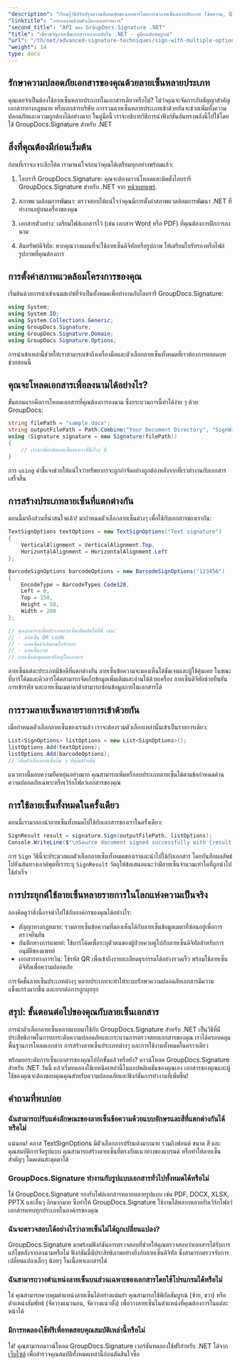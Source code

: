 ```yaml
---
"description": "เรียนรู้วิธีปรับปรุงความปลอดภัยของเอกสารโดยการนำลายเซ็นหลายประเภท (ข้อความ, QR, บาร์โค้ด, ดิจิทัล) มาใช้โดยใช้ GroupDocs.Signature สำหรับ .NET ในเวิร์กโฟลว์ที่เรียบง่ายเพียงเวิร์กโฟลว์เดียว"
"linktitle": "การลงนามด้วยตัวเลือกหลายรายการ"
"second_title": "API ของ GroupDocs.Signature .NET"
"title": "เชี่ยวชาญลายเซ็นเอกสารหลายฉบับใน .NET - คู่มือฉบับสมบูรณ์"
"url": "/th/net/advanced-signature-techniques/sign-with-multiple-options/"
"weight": 14
type: docs
---
```

## รักษาความปลอดภัยเอกสารของคุณด้วยลายเซ็นหลายประเภท

คุณเคยจำเป็นต้องใช้ลายเซ็นหลายประเภทในเอกสารเดียวหรือไม่? ไม่ว่าคุณจะจัดการกับสัญญาสำคัญ เอกสารทางกฎหมาย หรือเอกสารบริษัท การรวมลายเซ็นหลายประเภทเข้าด้วยกันจะช่วยเพิ่มทั้งความปลอดภัยและความถูกต้องได้อย่างมาก ในคู่มือนี้ เราจะอธิบายวิธีการนำฟังก์ชันอันทรงพลังนี้ไปใช้โดยใช้ GroupDocs.Signature สำหรับ .NET

## สิ่งที่คุณต้องมีก่อนเริ่มต้น

ก่อนที่เราจะเจาะลึกโค้ด เรามาแน่ใจก่อนว่าคุณได้เตรียมทุกอย่างพร้อมแล้ว:

1. ไลบรารี GroupDocs.Signature: คุณจะต้องดาวน์โหลดและติดตั้งไลบรารี GroupDocs.Signature สำหรับ .NET จาก [หน้าเผยแพร่](https://releases-groupdocs.com/signature/net/).

2. สภาพแวดล้อมการพัฒนา: ตรวจสอบให้แน่ใจว่าคุณมีการตั้งค่าสภาพแวดล้อมการพัฒนา .NET ที่ทำงานอยู่บนเครื่องของคุณ

3. เอกสารตัวอย่าง: เตรียมไฟล์เอกสารไว้ (เช่น เอกสาร Word หรือ PDF) ที่คุณต้องการฝึกการลงนาม

4. สินทรัพย์ดิจิทัล: หากคุณวางแผนที่จะใช้ลายเซ็นดิจิทัลหรือรูปภาพ ให้เตรียมใบรับรองหรือไฟล์รูปภาพที่คุณต้องการ

## การตั้งค่าสภาพแวดล้อมโครงการของคุณ

เริ่มต้นด้วยการนำเข้าเนมสเปซที่จำเป็นทั้งหมดเพื่อทำงานกับไลบรารี GroupDocs.Signature:

```csharp
using System;
using System.IO;
using System.Collections.Generic;
using GroupDocs.Signature;
using GroupDocs.Signature.Domain;
using GroupDocs.Signature.Options;
```

การนำเข้าเหล่านี้ช่วยให้เราสามารถเข้าถึงเครื่องมือและตัวเลือกลายเซ็นทั้งหมดที่เราต้องการตลอดบทช่วยสอนนี้

## คุณจะโหลดเอกสารเพื่อลงนามได้อย่างไร?

ขั้นตอนแรกคือการโหลดเอกสารที่คุณต้องการลงนาม ซึ่งกระบวนการนี้ทำได้ง่าย ๆ ด้วย GroupDocs:

```csharp
string filePath = "sample.docx";
string outputFilePath = Path.Combine("Your Document Directory", "SignWithMultiple", "SignWithMultiple.docx");
using (Signature signature = new Signature(filePath))
{
    // เราจะเพิ่มรหัสลายเซ็นของเราที่นี่เร็วๆ นี้
}
```

การ `using` คำชี้แจงช่วยให้แน่ใจว่าทรัพยากรจะถูกกำจัดอย่างถูกต้องหลังจากที่เราทำงานกับเอกสารเสร็จสิ้น

## การสร้างประเภทลายเซ็นที่แตกต่างกัน

ตอนนี้มาถึงส่วนที่น่าสนใจแล้ว! มากำหนดตัวเลือกลายเซ็นต่างๆ เพื่อใช้กับเอกสารของเรากัน:

```csharp
TextSignOptions textOptions = new TextSignOptions("Text signature")
{
    VerticalAlignment = VerticalAlignment.Top,
    HorizontalAlignment = HorizontalAlignment.Left
};

BarcodeSignOptions barcodeOptions = new BarcodeSignOptions("123456")
{
    EncodeType = BarcodeTypes.Code128,
    Left = 0,
    Top = 150,
    Height = 50,
    Width = 200
};

// คุณสามารถเพิ่มประเภทลายเซ็นเพิ่มเติมได้ที่นี่ เช่น:
// - ลายเซ็น QR code
// - ลายเซ็นดิจิทัลตามใบรับรอง
// - ลายเซ็นภาพ
// ลายเซ็นข้อมูลเมตาฝังอยู่ในเอกสาร
```

ลายเซ็นแต่ละประเภทมีข้อดีที่แตกต่างกัน ลายเซ็นข้อความจะมองเห็นได้ชัดเจนและผู้ใช้คุ้นเคย ในขณะที่บาร์โค้ดและคิวอาร์โค้ดสามารถจัดเก็บข้อมูลเพิ่มเติมและอ่านได้ด้วยเครื่อง ลายเซ็นดิจิทัลช่วยยืนยันการเข้ารหัส และลายเซ็นเมตาดาต้าสามารถซ่อนข้อมูลภายในเอกสารได้

## การรวมลายเซ็นหลายรายการเข้าด้วยกัน

เมื่อกำหนดตัวเลือกลายเซ็นของเราแล้ว เราจะต้องรวมตัวเลือกเหล่านั้นเข้าเป็นรายการเดียว:

```csharp
List<SignOptions> listOptions = new List<SignOptions>();
listOptions.Add(textOptions);
listOptions.Add(barcodeOptions);
// เพิ่มตัวเลือกลายเซ็นอื่น ๆ ที่คุณสร้างขึ้น
```

แนวทางนี้มอบความยืดหยุ่นอย่างมาก คุณสามารถเพิ่มหรือลบประเภทลายเซ็นได้ตามข้อกำหนดด้านความปลอดภัยเฉพาะหรือเวิร์กโฟลว์เอกสารของคุณ

## การใช้ลายเซ็นทั้งหมดในครั้งเดียว

ตอนนี้เรามาลองนำลายเซ็นทั้งหมดไปใช้กับเอกสารของเราในครั้งเดียว:

```csharp
SignResult result = signature.Sign(outputFilePath, listOptions);
Console.WriteLine($"\nSource document signed successfully with {result.Succeeded.Count} signature(s).\nFile saved at {outputFilePath}.");
```

การ `Sign` วิธีนี้จะประมวลผลตัวเลือกลายเซ็นทั้งหมดของเราและนำไปใช้กับเอกสาร โดยบันทึกผลลัพธ์ไปยังเส้นทางเอาต์พุตที่เราระบุ `SignResult` วัตถุให้ข้อเสนอแนะว่ามีลายเซ็นจำนวนเท่าใดที่ถูกนำไปใช้สำเร็จ

## การประยุกต์ใช้ลายเซ็นหลายรายการในโลกแห่งความเป็นจริง

ลองคิดดูว่าสิ่งนี้อาจนำไปใช้กับองค์กรของคุณได้อย่างไร:

- สัญญาทางกฎหมาย: รวมลายเซ็นข้อความที่มองเห็นได้กับลายเซ็นข้อมูลเมตาที่ซ่อนอยู่เพื่อการตรวจยืนยัน
- บันทึกทางการแพทย์: ใช้บาร์โค้ดเพื่อระบุตัวตนของผู้ป่วยควบคู่ไปกับลายเซ็นดิจิทัลสำหรับการอนุมัติของแพทย์
- เอกสารทางการเงิน: ใช้รหัส QR เพื่อเข้าถึงรายละเอียดธุรกรรมได้อย่างรวดเร็ว พร้อมใช้ลายเซ็นดิจิทัลเพื่อความปลอดภัย

การจัดชั้นลายเซ็นประเภทต่างๆ หลายประเภทจะทำให้ระบบรักษาความปลอดภัยเอกสารมีความแข็งแกร่งมากขึ้น และยากต่อการถูกบุกรุก

## สรุป: ขั้นตอนต่อไปของคุณกับลายเซ็นเอกสาร

การนำตัวเลือกลายเซ็นหลายแบบมาใช้กับ GroupDocs.Signature สำหรับ .NET เป็นวิธีที่มีประสิทธิภาพในการยกระดับความปลอดภัยและกระบวนการตรวจสอบเอกสารของคุณ เราได้ครอบคลุมพื้นฐานการโหลดเอกสาร การสร้างลายเซ็นประเภทต่างๆ และการใช้งานทั้งหมดในคราวเดียว

พร้อมยกระดับการเซ็นเอกสารของคุณไปอีกขั้นแล้วหรือยัง? ดาวน์โหลด GroupDocs.Signature สำหรับ .NET วันนี้ แล้วเริ่มทดลองใช้เทคนิคเหล่านี้ในแอปพลิเคชันของคุณเอง เอกสารของคุณและผู้ใช้ของคุณจะต้องขอบคุณคุณสำหรับความปลอดภัยและฟังก์ชันการทำงานที่เพิ่มขึ้น!

## คำถามที่พบบ่อย

### ฉันสามารถปรับแต่งลักษณะของลายเซ็นข้อความด้วยแบบอักษรและสีที่แตกต่างกันได้หรือไม่

แน่นอน! คลาส TextSignOptions มีตัวเลือกการปรับแต่งมากมาย รวมถึงฟอนต์ ขนาด สี และคุณสมบัติการจัดรูปแบบ คุณสามารถสร้างลายเซ็นที่ตรงกับแนวทางของแบรนด์ หรือทำให้ลายเซ็นสำคัญๆ โดดเด่นสะดุดตาได้

### GroupDocs.Signature ทำงานกับรูปแบบเอกสารทั่วไปทั้งหมดได้หรือไม่

ใช่ GroupDocs.Signature รองรับไฟล์เอกสารหลากหลายรูปแบบ เช่น PDF, DOCX, XLSX, PPTX และอื่นๆ อีกมากมาย ซึ่งทำให้ GroupDocs.Signature ใช้งานได้หลากหลายกับเวิร์กโฟลว์เอกสารแทบทุกประเภทในองค์กรของคุณ

### ฉันจะตรวจสอบได้อย่างไรว่าลายเซ็นไม่ได้ถูกเปลี่ยนแปลง?

GroupDocs.Signature มาพร้อมฟังก์ชันการตรวจสอบที่ช่วยให้คุณตรวจสอบว่าเอกสารได้รับการแก้ไขหลังจากลงนามหรือไม่ ฟังก์ชันนี้มีประสิทธิภาพอย่างยิ่งกับลายเซ็นดิจิทัล ซึ่งสามารถตรวจจับการเปลี่ยนแปลงเล็กๆ น้อยๆ ในเนื้อหาเอกสารได้

### ฉันสามารถวางตำแหน่งลายเซ็นบนส่วนเฉพาะของเอกสารโดยใช้โปรแกรมได้หรือไม่

ใช่ คุณสามารถควบคุมตำแหน่งลายเซ็นได้อย่างแม่นยำ คุณสามารถใช้พิกัดสัมบูรณ์ (ซ้าย, ขวา) หรือตำแหน่งสัมพัทธ์ (จัดวางแนวนอน, จัดวางแนวตั้ง) เพื่อวางลายเซ็นในตำแหน่งที่คุณต้องการในแต่ละหน้าได้

### มีการทดลองใช้ฟรีเพื่อทดสอบคุณสมบัติเหล่านี้หรือไม่

ใช่! คุณสามารถดาวน์โหลด GroupDocs.Signature เวอร์ชันทดลองใช้ฟรีสำหรับ .NET ได้จาก [เว็บไซต์](https://releases.groupdocs.com/) เพื่อสำรวจคุณสมบัติทั้งหมดเหล่านี้ก่อนตัดสินใจซื้อ